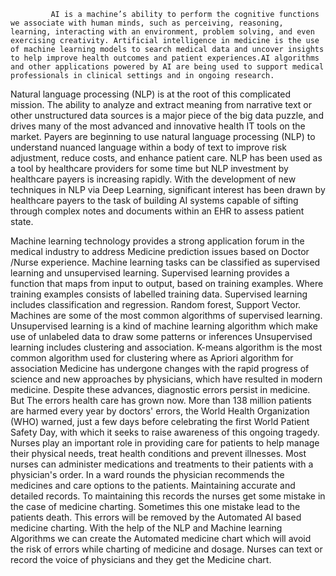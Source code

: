 
             AI is a machine’s ability to perform the cognitive functions we associate with human minds, such as perceiving, reasoning, learning, interacting with an environment, problem solving, and even exercising creativity. Artificial intelligence in medicine is the use of machine learning models to search medical data and uncover insights to help improve health outcomes and patient experiences.AI algorithms and other applications powered by AI are being used to support medical professionals in clinical settings and in ongoing research.
Natural language processing (NLP) is at the root of this complicated mission.  The ability to analyze and extract meaning from narrative text or other unstructured data sources is a major piece of the big data puzzle, and drives many of the most advanced and innovative health IT tools on the market. Payers are beginning to use natural language processing (NLP) to understand nuanced language within a body of text to improve risk adjustment, reduce costs, and enhance patient care. NLP has been used as a tool by healthcare providers for some time but NLP investment by healthcare payers is increasing rapidly. With the development of new techniques in NLP via Deep Learning, significant interest has been drawn by healthcare payers to the task of building AI systems capable of sifting through complex notes and documents within an EHR to assess patient state.

Machine learning technology provides a strong application forum in the medical industry to address Medicine prediction issues based on Doctor /Nurse experience. Machine learning tasks can be classified as supervised learning and unsupervised learning. Supervised learning provides a function that maps from input to output, based on training examples. Where training examples consists of labelled training data. Supervised learning includes classification and regression. Random forest, Support Vector. Machines are some of the most common algorithms of supervised learning. Unsupervised learning is a kind of machine learning algorithm which make use of unlabeled data to draw some patterns or inferences Unsupervised learning includes clustering and association. K-means algorithm is the most common algorithm used for clustering where as Apriori algorithm for association
Medicine has undergone changes with the rapid progress of science and new approaches by physicians, which have resulted in modern medicine. Despite these advances, diagnostic errors persist in medicine. But The errors health care has grown now. More than 138 million patients are harmed every year by doctors' errors, the World Health Organization (WHO) warned, just a few days before celebrating the first World Patient Safety Day, with which it seeks to raise awareness of this ongoing tragedy.
Nurses play an important role in providing care for patients to help manage their physical needs, treat health conditions and prevent illnesses. Most nurses can administer medications and treatments to their patients with a physician's order. In a ward rounds the physician recommends the medicines and care options to the patients. Maintaining accurate and detailed records. To maintaining this records the nurses get some mistake in the case of medicine charting. Sometimes this one mistake lead to the patients death.
       This errors will be removed by the Automated AI based medicine charting. With the help of the NLP and Machine learning Algorithms we can create the Automated medicine chart which will avoid the risk of errors while charting of medicine and dosage. Nurses can text or record the voice of physicians and they get the Medicine chart.
